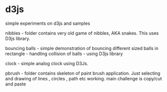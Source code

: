 # d3js
simple experiments on d3js and samples

nibbles - folder contains very old game of nibbles, AKA snakes. 
This uses D3js library.

bouncing balls - simple demonstration of bouncing different sized balls in rectangle - handling collision of balls - using D3js library

clock - simple analog clock using D3Js.

pbrush - folder contains skeleton of paint brush application. Just selecting and drawing of lines , circles , path etc working. main challenge is copy/cut and paste



